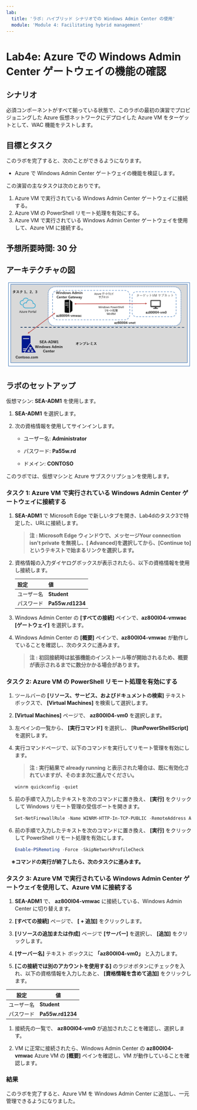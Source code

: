 ```yaml
---
lab:
  title: 'ラボ: ハイブリッド シナリオでの Windows Admin Center の使用'
  module: 'Module 4: Facilitating hybrid management'
---
```


# <a name="lab-using-windows-admin-center-in-hybrid-scenarios"></a>Lab4e: Azure での Windows Admin Center ゲートウェイの機能の確認

## <a name="scenario"></a>シナリオ

必須コンポーネントがすべて揃っている状態で、このラボの最初の演習でプロビジョニングした Azure 仮想ネットワークにデプロイした Azure VM をターゲットとして、WAC 機能をテストします。

## <a name="objectives"></a>目標とタスク

このラボを完了すると、次のことができるようになります。

- Azure で Windows Admin Center ゲートウェイの機能を検証します。

この演習の主なタスクは次のとおりです。

1. Azure VM で実行されている Windows Admin Center ゲートウェイに接続する。
1. Azure VM の PowerShell リモート処理を有効にする。
1. Azure VM で実行されている Windows Admin Center ゲートウェイを使用して、Azure VM に接続する。

## <a name="estimated-time-90-minutes"></a>予想所要時間: 30 分

## <a name="architecture"></a>アーキテクチャの図

![AZ-800_Lab04_architecture5](./media/AZ-800_Lab04_architecture5.png)

## <a name="lab-setup"></a>ラボのセットアップ

仮想マシン:  **SEA-ADM1** を使用します。



1. **SEA-ADM1** を選択します。

1. 次の資格情報を使用してサインインします。

   - ユーザー名: **Administrator**
   
   - パスワード: **Pa55w.rd**
   
   - ドメイン: **CONTOSO**
   
     

このラボでは、仮想マシンと Azure サブスクリプションを使用します。 



### <a name="task-1-connect-to-the-windows-admin-center-gateway-running-in-azure-vm"></a>タスク 1: Azure VM で実行されている Windows Admin Center ゲートウェイに接続する

1. **SEA-ADM1** で Microsoft Edge で新しいタブを開き、Lab4dのタスク3で特定した、URLに接続します。

   > **注 : Microsoft Edge ウィンドウで、メッセージYour connection isn't private を無視し、[ Advanced]を選択してから、[Continue to] というテキストで始まるリンクを選択します。**

1. 資格情報の入力ダイヤログボックスが表示されたら、以下の資格情報を使用し接続します。

   | 設定       | 値               |
   | ---------- | ---------------- |
   | ユーザー名 | **Student**      |
   | パスワード | **Pa55w.rd1234** |

   

1. Windows Admin Center の **[すべての接続]** ペインで、**az800l04-vmwac [ゲートウェイ]** を選択します。

1. Windows Admin Center の **[概要]** ペインで、**az800l04-vmwac** が動作していることを確認し、次のタスクに進みます。

   > **注 : 初回接続時は拡張機能のインストール等が開始されるため、概要が表示されるまでに数分かかる場合があります。**

### <a name="task-2-enable-powershell-remoting-on-an-azure-vm"></a>タスク 2: Azure VM の PowerShell リモート処理を有効にする

1. ツールバーの **[リソース、サービス、およびドキュメントの検索]** テキスト ボックスで、 **[Virtual Machines]** を検索して選択します。

1.  **[Virtual Machines]** ページで、 **az800l04-vm0** を選択します。

1.  左ペインの一覧から、 **[実行コマンド]** を選択し、 **[RunPowerShellScript]** を選択します。

1. 実行コマンドページで、以下のコマンドを実行してリモート管理を有効にします。

   > **注 : 実行結果で already running と表示された場合は、既に有効化されていますが、そのまま次に進んでください。**

   ```powershell
   winrm quickconfig -quiet
   ```

1. 前の手順で入力したテキストを次のコマンドに置き換え、 **[実行]** をクリックして Windows リモート管理の受信ポートを開きます。

   ```powershell
   Set-NetFirewallRule -Name WINRM-HTTP-In-TCP-PUBLIC -RemoteAddress Any
   ```

1. 前の手順で入力したテキストを次のコマンドに置き換え、 **[実行]** をクリックして PowerShell リモート処理を有効にします。

   ```powershell
   Enable-PSRemoting -Force -SkipNetworkProfileCheck
   ```

　**※コマンドの実行が終了したら、次のタスクに進みます。**

### <a name="task-3-connect-to-an-azure-vm-by-using-the-windows-admin-center-gateway-running-in-azure-vm"></a>タスク 3: Azure VM で実行されている Windows Admin Center ゲートウェイを使用して、Azure VM に接続する

1. **SEA-ADM1** で、 **az800l04-vmwac** に接続している、Windows Admin Center に切り替えます。

1.   **[すべての接続]** ページで、 **[ + 追加]** をクリックします。

1.  **[リソースの追加または作成]** ページで **[サーバー]** を選択し、 **[追加]** をクリックします。

1.  **[サーバー名]** テキスト ボックスに **「az800l04-vm0」** と入力します。

1.  **[この接続では別のアカウントを使用する]** のラジオボタンにチェックを入れ、以下の資格情報を入力したあと、 **[資格情報を含めて追加]** をクリックします。

   | 設定       | 値               |
   | ---------- | ---------------- |
   | ユーザー名 | **Student**      |
   | パスワード | **Pa55w.rd1234** |

1.  接続先の一覧で、 **az800l04-vm0** が追加されたことを確認し、選択します。

1. VM に正常に接続されたら、Windows Admin Center の **az800l04-vmwac** Azure VM の **[概要]** ペインを確認し、VM が動作していることを確認します。



### <a name="results"></a>結果

このラボを完了すると、Azure VM を Windows Admin Center に追加し、一元管理できるようになりました。

